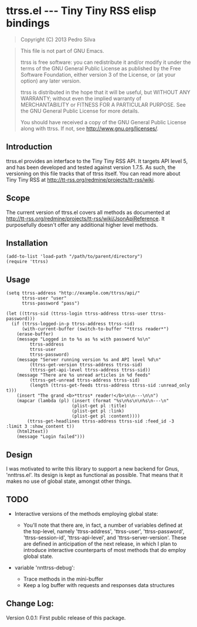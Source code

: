 # ttrss.el --- Tiny Tiny RSS elisp bindings #

> Copyright (C) 2013 Pedro Silva

> This file is not part of GNU Emacs.
> 
> ttrss is free software: you can redistribute it and/or modify it
> under the terms of the GNU General Public License as published by
> the Free Software Foundation, either version 3 of the License, or
> (at your option) any later version.
> 
> ttrss is distributed in the hope that it will be useful, but
> WITHOUT ANY WARRANTY; without even the implied warranty of
> MERCHANTABILITY or FITNESS FOR A PARTICULAR PURPOSE.  See the GNU
> General Public License for more details.
> 
> You should have received a copy of the GNU General Public License
> along with ttrss.  If not, see <http://www.gnu.org/licenses/>.

## Introduction ##

ttrss.el provides an interface to the Tiny Tiny RSS API. It targets
API level 5, and has been developed and tested against version
1.7.5. As such, the versioning on this file tracks that of ttrss
itself.  You can read more about Tiny Tiny RSS at
<http://tt-rss.org/redmine/projects/tt-rss/wiki>.

## Scope ##

The current version of ttrss.el covers all methods as documented at
<http://tt-rss.org/redmine/projects/tt-rss/wiki/JsonApiReference>.
It purposefully doesn't offer any additional higher level methods.

## Installation ##

    (add-to-list 'load-path "/path/to/parent/directory")
    (require 'ttrss)

## Usage ##

    (setq ttrss-address "http://example.com/ttrss/api/"
          ttrss-user "user"
          ttrss-password "pass")
    
    (let ((ttrss-sid (ttrss-login ttrss-address ttrss-user ttrss-password)))
      (if (ttrss-logged-in-p ttrss-address ttrss-sid)
          (with-current-buffer (switch-to-buffer "*ttrss reader*")
    	(erase-buffer)
    	(message "Logged in to %s as %s with password %s\n"
    		 ttrss-address
    		 ttrss-user
    		 ttrss-password)
    	(message "Server running version %s and API level %d\n"	     
    		 (ttrss-get-version ttrss-address ttrss-sid)
    		 (ttrss-get-api-level ttrss-address ttrss-sid))
    	(message "There are %s unread articles in %d feeds"
    		 (ttrss-get-unread ttrss-address ttrss-sid)
    		 (length (ttrss-get-feeds ttrss-address ttrss-sid :unread_only t)))
    	(insert "The grand <b>*ttrss* reader!</b>\n\n---\n\n")
    	(mapcar (lambda (pl) (insert (format "%s\n%s\n\n%s\n---\n"
    					     (plist-get pl :title)
    					     (plist-get pl :link)
    					     (plist-get pl :content))))
    		(ttrss-get-headlines ttrss-address ttrss-sid :feed_id -3 :limit 3 :show_content t))
    	(html2text))
        (message "Login failed")))

## Design ##

I was motivated to write this library to support a new backend for
Gnus, 'nnttrss.el'. Its design is kept as functional as possible.
That means that it makes no use of global state, amongst other
things.

## TODO ##

* Interactive versions of the methods employing global state:
  - You'll note that there are, in fact, a number of variables defined
	at the top-level, namely 'ttrss-address', 'ttrss-user',
    'ttrss-password', 'ttrss-session-id', 'ttrss-api-level', and
    'ttrss-server-version'. These are defined in anticipation of the
    next release, in which I plan to introduce interactive counterparts
    of most methods that do employ global state.

* variable 'nnttrss-debug':
  - Trace methods in the mini-buffer
  - Keep a log buffer with requests and responses data structures

## Change Log: ##

Version 0.0.1: First public release of this package.
